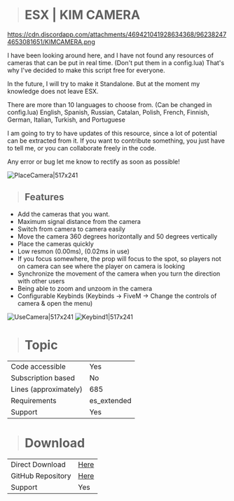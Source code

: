 ># **ESX | KIM CAMERA**
https://cdn.discordapp.com/attachments/469421041928634368/962382474653081651/KIMCAMERA.png

I have been looking around here, and I have not found any resources of cameras that can be put in real time. (Don't put them in a config.lua) That's why I've decided to make this script free for everyone.

In the future, I will try to make it Standalone. But at the moment my knowledge does not leave ESX.

There are more than 10 languages to choose from. (Can be changed in config.lua) English, Spanish, Russian, Catalan, Polish, French, Finnish, German, Italian, Turkish, and Portuguese

I am going to try to have updates of this resource, since a lot of potential can be extracted from it. If you want to contribute something, you just have to tell me, or you can collaborate freely in the code.

Any error or bug let me know to rectify as soon as possible!

![PlaceCamera|517x241](https://cdn.discordapp.com/attachments/469421041928634368/962384224147619910/GifPlaceCamera.gif)

>## **Features**

* Add the cameras that you want.
* Maximum signal distance from the camera
* Switch from camera to camera easily
* Move the camera 360 degrees horizontally and 50 degrees vertically
* Place the cameras quickly
* Low resmon (0.00ms), (0.02ms in use)
* If you focus somewhere, the prop will focus to the spot, so players not on camera can see where the player on camera is looking
* Synchronize the movement of the camera when you turn the direction with other users
* Being able to zoom and unzoom in the camera
* Configurable Keybinds (Keybinds → FiveM → Change the controls of camera & open the menu)

![UseCamera|517x241](https://cdn.discordapp.com/attachments/469421041928634368/962387544845217852/GifUseCam.gif)
![Keybind1|517x241](https://cdn.discordapp.com/attachments/469421041928634368/962388742449020958/unknown.png)
># **Topic**

|                       |          |
|-----------------------|----------|
| Code accessible       | Yes|
| Subscription based    | No   |
| Lines (approximately) | 685 |
| Requirements          | es_extended |
| Support               | Yes|

># **Download**
|                       |          |
|-----------------------|----------|
| Direct Download       | [Here](https://github.com/quimalborch/kim-camera/archive/refs/heads/main.zip) |
| GitHub Repository    | [Here](https://github.com/quimalborch/kim-camera/) |
| Support               | Yes|
